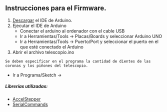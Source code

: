 ## Instrucciones para el Firmware.

1. [Descargar](https://github.com/arduino/arduino-ide/releases) el IDE de Arduino.
2. Ejecutar el IDE de Arduino
   - Conectar el arduino al ordenador con el cable USB
   - Ir a Herramientas/Tools -> Placas/Boards y seleccionar Arduino UNO
   - Ir a Herramientas/Tools -> Puerto/Port y seleccionar el puerto en el que esté conectado el Arduino
3. Abrir el archivo telescopio.ino

```
Se deben especificar en el programa la cantidad de dientes de las coronas y los piñones del telescopio.
```

- Ir a Programa/Sketch ->

##### Librerías utilizadas:

- [AccelStepper](https://www.airspayce.com/mikem/arduino/AccelStepper/)
- [SerialCommands](https://github.com/ppedro74/Arduino-SerialCommands)
